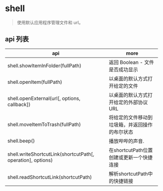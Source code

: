 # shell

> 使用默认应用程序管理文件和 url。

## api 列表

| api                                                         | more                                           |
| ----------------------------------------------------------- | ---------------------------------------------- |
| shell.showItemInFolder(fullPath)                            | 返回 Boolean - 文件是否成功显示                |
| shell.openItem(fullPath)                                    | 以桌面的默认方式打开给定的文件                 |
| shell.openExternal(url[, options, callback])                | 以桌面的默认方式打开给定的外部协议URL          |
| shell.moveItemToTrash(fullPath)                             | 将给定的文件移动到垃圾箱，并返回操作的布尔状态 |
| shell.beep()                                                | 播放哔哔的声音.                                |
| shell.writeShortcutLink(shortcutPath[, operation], options) | 在shortcutPath位置创建或更新一个快捷连接       |
| shell.readShortcutLink(shortcutPath)                        | 解析shortcutPath中的快捷链接                   |